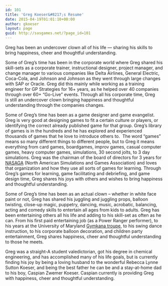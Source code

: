 ```yaml
---
id: 101
title: 'Greg Koeser&#8217;s Resume'
date: 2015-04-19T01:01:10+00:00
author: gkoeser
layout: page
guid: http://sasgames.net/?page_id=101
---
```

Greg has been an undercover clown all of his life &#8212; sharing his skills to bring happiness, cheer and thoughtful understanding.

Some of Greg&#8217;s time has been in the corporate world where Greg shared his skill-sets as a corporate trainer, instructional designer, project manager, and change manager to various companies like Delta Airlines, General Electric, Coca-Cola, and Johnson and Johnson as they went through large changes with SAP or Oracle. Greg did this mainly while working as a training engineer for GP Strategies for 16+ years, as he helped over 40 companies through over 60+ &#8220;Go-Live&#8221; events. Through all his corporate time, Greg is still an undercover clown bringing happiness and thoughtful understanding through the companies changes.

Some of Greg&#8217;s time has been as a game designer and game evangelist. Greg is very good at designing games to fit a certain culture or players, or identifying the correct already published game for that group. Greg&#8217;s library of games is in the hundreds and he has explored and experienced thousands of games that he love to introduce others to.  The word &#8220;games&#8221; means so many different things to different people, but to Greg it means everything from card games, boardgames, improv games, casual computer games, heavy computer games, simulations, 30 second jolts, to 3 day simulations. Greg was the chairman of the board of directors for 3 years for [NASAGA](http://nasaga.org) (North American Simulations and Games Association) and loves that organization and how they use all sorts of games for learning. Through Greg&#8217;s games for learning, game facilitating and debriefing, and game design time, Greg shares his joys with others and wishes to bring happiness and thoughtful understanding.

Some of Greg&#8217;s time has been as an actual clown &#8211; whether in white face paint or not, Greg has shared his juggling and juggling props, balloon twisting, close-up magic, puppetry, dancing, music, acrobatic, balancing, acting and comedy skills to entertain all ages from kids to adults. Greg has been entertaining others all his life and adding to his skill-set as often as he can. From his first paid entertaining job (as a Power Ranger performer), to his years at the University of Maryland [Gymkana troupe](http://gymkana.umd.edu/media.html), to his swing dance instruction, to his corporate balloon decoration, and children party entertainment, Greg shares happiness, cheer and thoughtful understanding to those he meets.

Greg was a straight-A student valedictorian, got his degree in chemical engineering, and has accomplished many of his life goals, but is currently finding his joy by being a loving husband to the wonderful Rebecca Lynne Sutton Koeser, and being the best father he can be and a stay-at-home dad to his boy, Caspian Zwemer Koeser. Caspian currently is providing Greg with happiness, cheer and thoughtful understanding.